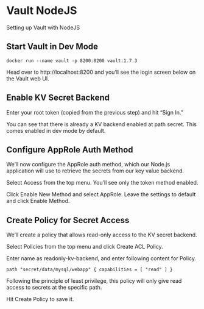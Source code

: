 
# Vault NodeJS
Setting up Vault with NodeJS

## Start Vault in Dev Mode

`docker run --name vault -p 8200:8200 vault:1.7.3`

Head over to http://localhost:8200 and you’ll see the login screen below on the Vault web UI.

## Enable KV Secret Backend

Enter your root token (copied from the previous step) and hit “Sign In.”

You can see that there is already a KV backend enabled at path secret. This comes enabled in dev mode by default.

## Configure AppRole Auth Method

We’ll now configure the AppRole auth method, which our Node.js application will use to retrieve the secrets from our key value backend.

Select Access from the top menu. You’ll see only the token method enabled. 

Click Enable New Method and select AppRole. Leave the settings to default and click Enable Method.

## Create Policy for Secret Access

We’ll create a policy that allows read-only access to the KV secret backend.

Select Policies from the top menu and click Create ACL Policy.

Enter name as readonly-kv-backend, and enter following content for Policy.

`path "secret/data/mysql/webapp" {
  capabilities = [ "read" ]
}`

Following the principle of least privilege, this policy will only give read access to secrets at the specific path.

Hit Create Policy to save it.
